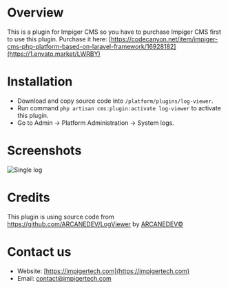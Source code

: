# Overview

This is a plugin for Impiger CMS so you have to purchase Impiger CMS first to use this plugin.
Purchase it here: [https://codecanyon.net/item/impiger-cms-php-platform-based-on-laravel-framework/16928182](https://1.envato.market/LWRBY)

# Installation

-   Download and copy source code into `/platform/plugins/log-viewer`.
-   Run command `php artisan cms:plugin:activate log-viewer` to activate this plugin.
-   Go to Admin -> Platform Administration -> System logs.

# Screenshots

![Single log](https://raw.githubusercontent.com/impiger/log-viewer/master/public/images/screenshot.png)

# Credits

This plugin is using source code from https://github.com/ARCANEDEV/LogViewer by [ARCANEDEV©](http://www.arcanedev.net)

# Contact us

-   Website: [https://impigertech.com](https://impigertech.com)
-   Email: [contact@impigertech.com](mailto:contact@impigertech.com)
